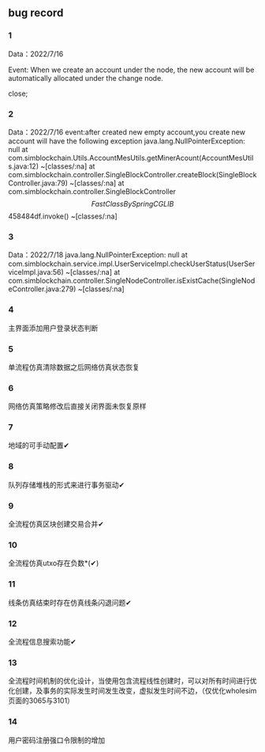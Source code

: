 ## bug record
### 1
Data：2022/7/16

Event: When we create an account under the node, the new account will be automatically allocated under the change node.

close;

### 2 
Data：2022/7/16
event:after created new empty account,you create new account will have the  following exception
    java.lang.NullPointerException: null
	at com.simblockchain.Utils.AccountMesUtils.getMinerAcount(AccountMesUtils.java:12) ~[classes/:na]
	at com.simblockchain.controller.SingleBlockController.createBlock(SingleBlockController.java:79) ~[classes/:na]
	at com.simblockchain.controller.SingleBlockController$$FastClassBySpringCGLIB$$458484df.invoke(<generated>) ~[classes/:na]

### 3
Data：2022/7/18
java.lang.NullPointerException: null
	at com.simblockchain.service.impl.UserServiceImpl.checkUserStatus(UserServiceImpl.java:56) ~[classes/:na]
	at com.simblockchain.controller.SingleNodeController.isExistCache(SingleNodeController.java:279) ~[classes/:na]


### 4
主界面添加用户登录状态判断


### 5
单流程仿真清除数据之后网络仿真状态恢复


### 6
网络仿真策略修改后直接关闭界面未恢复原样


### 7 
地域的可手动配置✔


### 8
队列存储堆栈的形式来进行事务驱动✔

### 9
全流程仿真区块创建交易合并✔

### 10
全流程仿真utxo存在负数*(✔)


### 11
线条仿真结束时存在仿真线条闪退问题✔


### 12
全流程信息搜索功能✔

### 13
全流程时间机制的优化设计，当使用包含流程线性创建时，可以对所有时间进行优化创建，及事务的实际发生时间发生改变，虚拟发生时间不边，（仅优化wholesim页面的3065与3101）

### 14
用户密码注册强口令限制的增加